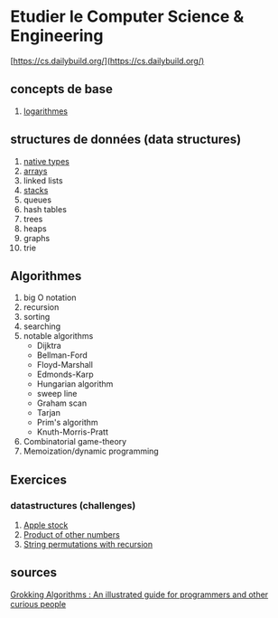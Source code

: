 <meta property="og:image" content="etudier_cs.png" />
<meta name="description" content="Etudier computer science et software engineering">
<meta property="og:url" content="https://cs.dailybuild.org">
<meta property="og:type" content="website">
<meta property="og:title" content="studying_cs">
<meta property="og:description" content="Etudier le Computer Science & Engineering">
<meta property="og:image" content="https://github.com/socraticDevBlog/studying_cs/blob/main/etudier_cs.png?raw=true">
<meta name="twitter:card" content="summary_large_image">
<meta name="twitter:site" content="@socraticDevBlog">
<meta name="twitter:creator" content="@socraticDevBlog">
<meta name="twitter:title" content="studying_cs: Computer Science et Software Engineering">
<meta name="twitter:description" content="Site web GitHub pages - Etudier le Computer Science & Engineering">
<meta name="twitter:image" conntent="https://github.com/socraticDevBlog/studying_cs/blob/main/etudier_cs.png?raw=true">


# Etudier le Computer Science & Engineering  
[https://cs.dailybuild.org/](https://cs.dailybuild.org/)

## concepts de base
1. [logarithmes](concepts/logarithmes.md)

## structures de données (data structures)

1. [native types](datastructures/native_types.md)
2. [arrays](datastructures/arrays.md)  
3. linked lists
4. [stacks](datastructures/stacks.md)
5. queues
6. hash tables
7. trees
8. heaps
9. graphs
10. trie

## Algorithmes

1. big O notation
2. recursion
3. sorting
4. searching
5. notable algorithms
    - Dijktra
    - Bellman-Ford
    - Floyd-Marshall
    - Edmonds-Karp
    - Hungarian algorithm
    - sweep line
    - Graham scan
    - Tarjan
    - Prim's algorithm
    - Knuth-Morris-Pratt
6. Combinatorial game-theory
7. Memoization/dynamic programming

## Exercices

### datastructures (challenges)  
1. [Apple stock](datastructures/problems/array_apple_stock.py)  
2. [Product of other numbers](datastructures/problems/array_product_of_numbers.py) 
3. [String permutations with recursion](/datastructures/problems/array_recursion.py) 

## sources

[Grokking Algorithms : An illustrated guide for programmers and other curious people](https://www.manning.com/books/grokking-algorithms)